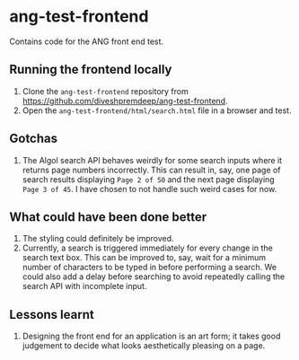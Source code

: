 # ang-test-frontend
Contains code for the ANG front end test.

## Running the frontend locally
1. Clone the `ang-test-frontend` repository from https://github.com/diveshpremdeep/ang-test-frontend.
2. Open the `ang-test-frontend/html/search.html` file in a browser and test.

## Gotchas 
1. The Algol search API behaves weirdly for some search inputs where it returns page numbers incorrectly. This can 
result in, say, one page of search results displaying `Page 2 of 50` and the next page displaying `Page 3 of 45`. I 
have chosen to not handle such weird cases for now.

## What could have been done better
1. The styling could definitely be improved.
2. Currently, a search is triggered immediately for every change in the search text box. This can be improved to, 
say, wait for a minimum number of characters to be typed in before performing a search. We could also add a delay 
before searching to avoid repeatedly calling the search API with incomplete input.

## Lessons learnt
1. Designing the front end for an application is an art form; it takes good judgement to decide what looks 
aesthetically pleasing on a page.

